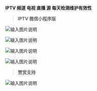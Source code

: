  **IPTV 频道 电视 直播 源 每天检测维护有效性** 


 > **IPTV 微信小程序版** 

![输入图片说明](https://images.gitee.com/uploads/images/2021/0822/224416_1506b9d0_1280996.jpeg "gh_46c49e1c96fb_430.jpg")





![输入图片说明](https://images.gitee.com/uploads/images/2021/0910/220829_1579ae6d_1280996.jpeg "微信图片_20210910220611.jpg")





![输入图片说明](https://images.gitee.com/uploads/images/2021/0910/220840_fc632c7c_1280996.jpeg "微信图片_20210910220606.jpg")





![输入图片说明](https://images.gitee.com/uploads/images/2021/0910/221028_cba2d94e_1280996.jpeg "微信图片_20210910220601.jpg")


> **赞赏支持** 

![输入图片说明](https://images.gitee.com/uploads/images/2021/0821/004518_82bf480b_1280996.jpeg "微信图片_20210821004343.jpg")










